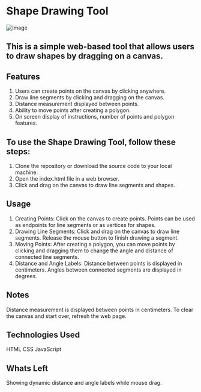 # Shape Drawing Tool

![image](https://github.com/Pranjal7852/mathAI-shapesDrawingTool/assets/68412756/30f5ab5b-3a74-4145-a67e-d7043a90b252)

## This is a simple web-based tool that allows users to draw shapes by dragging on a canvas.

## Features

1. Users can create points on the canvas by clicking anywhere.
2. Draw line segments by clicking and dragging on the canvas.
3. Distance measurement displayed between points.
4. Ability to move points after creating a polygon.
5. On screen display of instructions, number of points and polygon features.

## To use the Shape Drawing Tool, follow these steps:

1. Clone the repository or download the source code to your local machine.
2. Open the index.html file in a web browser.
3. Click and drag on the canvas to draw line segments and shapes.

## Usage

1. Creating Points: Click on the canvas to create points. Points can be used as endpoints for line segments or as vertices for shapes.
2. Drawing Line Segments: Click and drag on the canvas to draw line segments. Release the mouse button to finish drawing a segment.
3. Moving Points: After creating a polygon, you can move points by clicking and dragging them to change the angle and distance of connected line segments.
4. Distance and Angle Labels: Distance between points is displayed in centimeters. Angles between connected segments are displayed in degrees.

## Notes

Distance measurement is displayed between points in centimeters.
To clear the canvas and start over, refresh the web page.

## Technologies Used

HTML
CSS
JavaScript

## Whats Left

Showing dynamic distance and angle labels while mouse drag.
